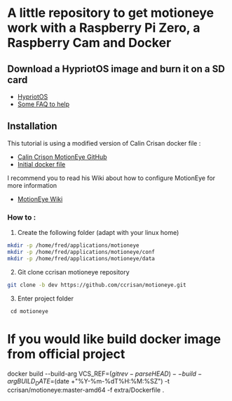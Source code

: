 # A little repository to get motioneye work with a Raspberry Pi Zero, a Raspberry Cam and Docker

## Download a HypriotOS image and burn it on a SD card

* [HypriotOS](https://blog.hypriot.com/downloads/)
* [Some FAQ to help](https://blog.hypriot.com/faq/)

## Installation

This tutorial is using a modified version of Calin Crisan docker file :

* [Calin Crison MotionEye GitHub](https://github.com/ccrisan/motioneye)
* [Initial docker file](https://github.com/ccrisan/motioneye/blob/dev/extra/Dockerfile.armv7-armhf)

I recommend you to read his Wiki about how to configure MotionEye for more information

* [MotionEye Wiki](https://github.com/ccrisan/motioneye/wiki)

### How to :

1.  Create the following folder (adapt with your linux home)

```bash
mkdir -p /home/fred/applications/motioneye
mkdir -p /home/fred/applications/motioneye/conf
mkdir -p /home/fred/applications/motioneye/data
```

2. Git clone ccrisan motioneye repository

```bash
git clone -b dev https://github.com/ccrisan/motioneye.git
```

3. Enter project folder

```
 cd motioneye
```
     
 # If you would like build docker image from official project
 docker build --build-arg VCS_REF=$(git rev-parse HEAD) --build-arg BUILD_DATE=$(date +"%Y-%m-%dT%H:%M:%SZ") -t ccrisan/motioneye:master-amd64 -f extra/Dockerfile .
